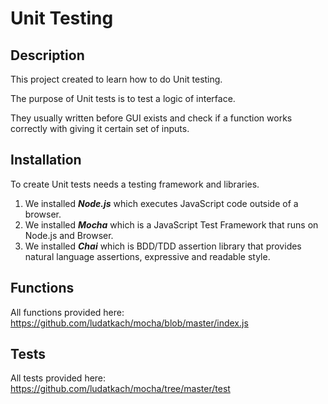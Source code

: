 # Unit Testing
## Description
This project created to learn how to do Unit testing.

The purpose of Unit tests is  to test a logic of interface. 

They usually written before GUI exists and check if a function works correctly with giving it certain set of inputs.

## Installation
To create Unit tests needs a testing framework and libraries. 
1. We installed **_Node.js_** which executes JavaScript code outside of a browser.
2. We installed **_Mocha_** which is a JavaScript Test Framework that runs on Node.js and Browser.
3. We installed **_Chai_**  which is BDD/TDD assertion library that provides natural language assertions, expressive and readable style.

## Functions
All functions provided here: https://github.com/ludatkach/mocha/blob/master/index.js

## Tests
All tests provided here: https://github.com/ludatkach/mocha/tree/master/test

